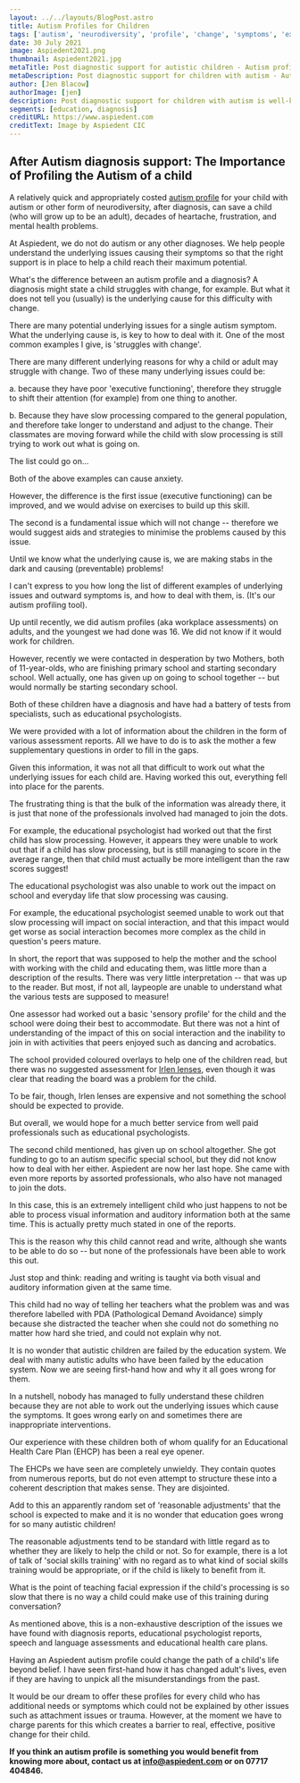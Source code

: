 ```yaml
---
layout: ../../layouts/BlogPost.astro
title: Autism Profiles for Children
tags: ['autism', 'neurodiversity', 'profile', 'change', 'symptoms', 'executive functioning', 'mental health', 'reasonable adjustments']
date: 30 July 2021
image: Aspiedent2021.png
thumbnail: Aspiedent2021.jpg
metaTitle: Post diagnostic support for autistic children - Autism profiling
metaDescription: Post diagnostic support for children with autism - Autism profiling. Aspiedent explains the importance and benefits of Autism profiles for children with autism.
author: [Jen Blacow]
authorImage: [jen]
description: Post diagnostic support for children with autism is well-known to be difficult to obtain. Not only that, but it is not always at all helpful. Aspiedent have a solution - Autism profiling. There are many underlying reasons why a child may struggle with any one autism symptom. This blog post discusses helping autistic children by figuring out and targeting their underlying autism issues. These underlying issues cause their autism symptoms, so doing it this way means that the child can become best equipped to reach their potential.
segments: [education, diagnosis]
creditURL: https://www.aspiedent.com
creditText: Image by Aspiedent CIC
---
```

## After Autism diagnosis support: The Importance of Profiling the Autism of a child 

A relatively quick and appropriately costed [autism profile](/posts/autism-profiling-tool-breif-introduction) for your child with autism or other form of
neurodiversity, after diagnosis, can save a child (who will grow up to
be an adult), decades of heartache, frustration, and mental health
problems.

At Aspiedent, we do not do autism or any other diagnoses. We help people
understand the underlying issues causing their symptoms so that the
right support is in place to help a child reach their maximum potential.

What's the difference between an autism profile and a diagnosis? A
diagnosis might state a child struggles with change, for example. But
what it does not tell you (usually) is the underlying cause for this
difficulty with change.

There are many potential underlying issues for a single autism symptom.
What the underlying cause is, is key to how to deal with it. One of the
most common examples I give, is 'struggles with change'.

There are many different underlying reasons for why a child or adult may
struggle with change. Two of these many underlying issues could be:

a.  because they have poor 'executive functioning', therefore they
    struggle to shift their attention (for example) from one thing to
    another.

b.  Because they have slow processing compared to the general
    population, and therefore take longer to understand and adjust to
    the change. Their classmates are moving forward while the child with
    slow processing is still trying to work out what is going on.

The list could go on...

Both of the above examples can cause anxiety.

However, the difference is the first issue (executive functioning) can
be improved, and we would advise on exercises to build up this skill.

The second is a fundamental issue which will not change -- therefore we
would suggest aids and strategies to minimise the problems caused by
this issue.

Until we know what the underlying cause is, we are making stabs in the
dark and causing (preventable) problems!

I can't express to you how long the list of different examples of
underlying issues and outward symptoms is, and how to deal with them,
is. (It's our autism profiling tool).

Up until recently, we did autism profiles (aka workplace assessments) on
adults, and the youngest we had done was 16. We did not know if it would
work for children.

However, recently we were contacted in desperation by two Mothers, both
of 11-year-olds, who are finishing primary school and starting secondary
school. Well actually, one has given up on going to school together --
but would normally be starting secondary school.

Both of these children have a diagnosis and have had a battery of tests
from specialists, such as educational psychologists.

We were provided with a lot of information about the children in the
form of various assessment reports. All we have to do is to ask the
mother a few supplementary questions in order to fill in the gaps.

Given this information, it was not all that difficult to work out what
the underlying issues for each child are. Having worked this out,
everything fell into place for the parents.

The frustrating thing is that the bulk of the information was already
there, it is just that none of the professionals involved had managed to
join the dots.

For example, the educational psychologist had worked out that the first
child has slow processing. However, it appears they were unable to work
out that if a child has slow processing, but is still managing to score
in the average range, then that child must actually be more intelligent
than the raw scores suggest!

The educational psychologist was also unable to work out the impact on
school and everyday life that slow processing was causing.

For example, the educational psychologist seemed unable to work out that
slow processing will impact on social interaction, and that this impact
would get worse as social interaction becomes more complex as the child
in question's peers mature.

In short, the report that was supposed to help the mother and the school
with working with the child and educating them, was little more than a
description of the results. There was very little interpretation -- that
was up to the reader. But most, if not all, laypeople are unable to
understand what the various tests are supposed to measure!

One assessor had worked out a basic 'sensory profile' for the child and
the school were doing their best to accommodate. But there was not a
hint of understanding of the impact of this on social interaction and
the inability to join in with activities that peers enjoyed such as
dancing and acrobatics.

The school provided coloured overlays to help one of the children read,
but there was no suggested assessment for [Irlen lenses](https://irlen.com/), even though it was clear that reading the
board was a problem for the child.

To be fair, though, Irlen lenses are expensive and not something the
school should be expected to provide.

But overall, we would hope for a much better service from well paid
professionals such as educational psychologists.

The second child mentioned, has given up on school altogether. She got
funding to go to an autism specific special school, but they did not
know how to deal with her either. Aspiedent are now her last hope. She
came with even more reports by assorted professionals, who also have not
managed to join the dots.

In this case, this is an extremely intelligent child who just happens to
not be able to process visual information and auditory information both
at the same time. This is actually pretty much stated in one of the
reports.

This is the reason why this child cannot read and write, although she
wants to be able to do so -- but none of the professionals have been
able to work this out.

Just stop and think: reading and writing is taught via both visual and
auditory information given at the same time.

This child had no way of telling her teachers what the problem was and
was therefore labelled with PDA (Pathological Demand Avoidance) simply
because she distracted the teacher when she could not do something no
matter how hard she tried, and could not explain why not.

It is no wonder that autistic children are failed by the education
system. We deal with many autistic adults who have been failed by the
education system. Now we are seeing first-hand how and why it all goes
wrong for them.

In a nutshell, nobody has managed to fully understand these children
because they are not able to work out the underlying issues which cause
the symptoms. It goes wrong early on and sometimes there are
inappropriate interventions.

Our experience with these children both of whom qualify for an
Educational Health Care Plan (EHCP) has been a real eye opener.

The EHCPs we have seen are completely unwieldy. They contain quotes from
numerous reports, but do not even attempt to structure these into a
coherent description that makes sense. They are disjointed.

Add to this an apparently random set of 'reasonable adjustments' that
the school is expected to make and it is no wonder that education goes
wrong for so many autistic children!

The reasonable adjustments tend to be standard with little regard as to
whether they are likely to help the child or not. So for example, there
is a lot of talk of 'social skills training' with no regard as to what
kind of social skills training would be appropriate, or if the child is
likely to benefit from it.

What is the point of teaching facial expression if the child's
processing is so slow that there is no way a child could make use of
this training during conversation?

As mentioned above, this is a non-exhaustive description of the issues
we have found with diagnosis reports, educational psychologist reports,
speech and language assessments and educational health care plans.

Having an Aspiedent autism profile could change the path of a child's
life beyond belief. I have seen first-hand how it has changed adult's
lives, even if they are having to unpick all the misunderstandings from
the past.

It would be our dream to offer these profiles for every child who has
additional needs or symptoms which could not be explained by other
issues such as attachment issues or trauma. However, at the moment we
have to charge parents for this which creates a barrier to real,
effective, positive change for their child.

**If you think an autism profile is something you would benefit from knowing more about, contact us at <info@aspiedent.com> or on 07717 404846.**
